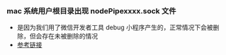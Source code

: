 ### mac 系统用户根目录出现 nodePipexxxx.sock 文件
- 是因为我们用了微信开发者工具 debug 小程序产生的，正常情况下会被删除，但会存在未被删除的情况
- [参考链接](https://superuser.com/questions/1377250/what-is-nodepipe-sock-file-and-is-it-safe-to-remove-it)
